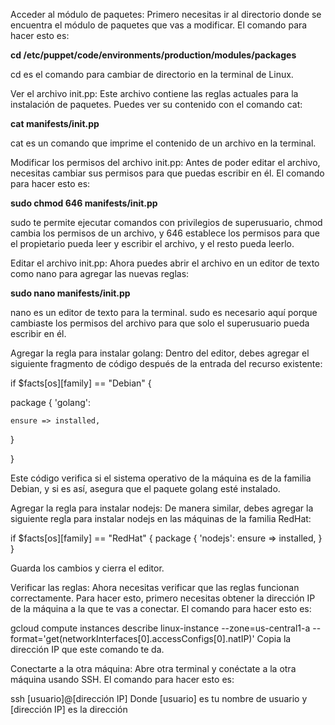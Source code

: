 Acceder al módulo de paquetes: Primero necesitas ir al directorio donde se encuentra el módulo de paquetes que vas a modificar. El comando para hacer esto es:



**cd /etc/puppet/code/environments/production/modules/packages**

cd es el comando para cambiar de directorio en la terminal de Linux.

Ver el archivo init.pp: Este archivo contiene las reglas actuales para la instalación de paquetes. Puedes ver su contenido con el comando cat:

**cat manifests/init.pp**

cat es un comando que imprime el contenido de un archivo en la terminal.

Modificar los permisos del archivo init.pp: Antes de poder editar el archivo, necesitas cambiar sus permisos para que puedas escribir en él. El comando para hacer esto es:


**sudo chmod 646 manifests/init.pp**

sudo te permite ejecutar comandos con privilegios de superusuario, chmod cambia los permisos de un archivo, y 646 establece los permisos para que el propietario pueda leer y escribir el archivo, y el resto pueda leerlo.

Editar el archivo init.pp: Ahora puedes abrir el archivo en un editor de texto como nano para agregar las nuevas reglas:


**sudo nano manifests/init.pp**

nano es un editor de texto para la terminal. sudo es necesario aquí porque cambiaste los permisos del archivo para que solo el superusuario pueda escribir en él.

Agregar la regla para instalar golang: Dentro del editor, debes agregar el siguiente fragmento de código después de la entrada del recurso existente:


if $facts[os][family] == "Debian" {

  package { 'golang':
  
    ensure => installed,
    
  }
  
}


Este código verifica si el sistema operativo de la máquina es de la familia Debian, y si es así, asegura que el paquete golang esté instalado.

Agregar la regla para instalar nodejs: De manera similar, debes agregar la siguiente regla para instalar nodejs en las máquinas de la familia RedHat:


if $facts[os][family] == "RedHat" {
  package { 'nodejs':
    ensure => installed,
  }
}

Guarda los cambios y cierra el editor.

Verificar las reglas: Ahora necesitas verificar que las reglas funcionan correctamente. Para hacer esto, primero necesitas obtener la dirección IP de la máquina a la que te vas a conectar. El comando para hacer esto es:


gcloud compute instances describe linux-instance --zone=us-central1-a --format='get(networkInterfaces[0].accessConfigs[0].natIP)'
Copia la dirección IP que este comando te da.

Conectarte a la otra máquina: Abre otra terminal y conéctate a la otra máquina usando SSH. El comando para hacer esto es:

ssh [usuario]@[dirección IP]
Donde [usuario] es tu nombre de usuario y [dirección IP] es la dirección
